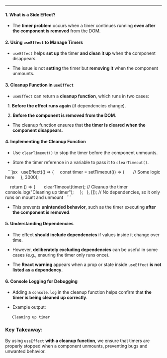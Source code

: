 
---
#### **1. What is a Side Effect?**  

- The **timer problem** occurs when a timer continues running **even after the component is removed** from the DOM.  

#### **2. Using `useEffect` to Manage Timers**  

- `useEffect` helps **set up** the timer **and clean it up** when the component disappears.  

- The issue is not **setting** the timer but **removing it** when the component unmounts.  

#### **3. Cleanup Function in `useEffect`**  

- `useEffect` can return a **cleanup function**, which runs in two cases:  

  1. **Before the effect runs again** (if dependencies change).  

  2. **Before the component is removed from the DOM**.  

- The cleanup function ensures that **the timer is cleared when the component disappears**.  

#### **4. Implementing the Cleanup Function**  

- Use `clearTimeout()` to stop the timer before the component unmounts.  

- Store the timer reference in a variable to pass it to `clearTimeout()`.  

  ```jsx
  useEffect(() => {
    const timer = setTimeout(() => {
      // Some logic here
    }, 3000);

    return () => {
      clearTimeout(timer); // Cleanup the timer
      console.log("Cleaning up timer");
    };
  }, []); // No dependencies, so it only runs on mount and unmount
  ```

- This prevents **unintended behavior**, such as the timer executing **after the component is removed**.  

#### **5. Understanding Dependencies**  

- The effect **should include dependencies** if values inside it change over time.  

- However, **deliberately excluding dependencies** can be useful in some cases (e.g., ensuring the timer only runs once).  

- The **React warning** appears when a prop or state inside `useEffect` **is not listed as a dependency**.  

  

#### **6. Console Logging for Debugging**  

- Adding a `console.log` in the cleanup function helps confirm that **the timer is being cleaned up correctly**.  

- Example output:  

  ```
  Cleaning up timer
  ```

### **Key Takeaway:**  

By using `useEffect` **with a cleanup function**, we ensure that timers are properly stopped when a component unmounts, preventing bugs and unwanted behavior.

